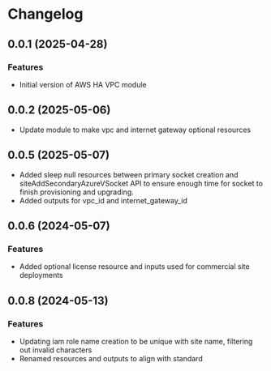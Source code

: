 # Changelog

## 0.0.1 (2025-04-28)

### Features
- Initial version of AWS HA VPC module

## 0.0.2 (2025-05-06)
- Update module to make vpc and internet gateway optional resources

## 0.0.5 (2025-05-07)
- Added sleep null resources between primary socket creation and siteAddSecondaryAzureVSocket API to ensure enough time for socket to finish provisioning and upgrading.
- Added outputs for vpc_id and internet_gateway_id

## 0.0.6 (2024-05-07)

### Features
- Added optional license resource and inputs used for commercial site deployments

## 0.0.8 (2024-05-13)

### Features
- Updating iam role name creation to be unique with site name, filtering out invalid characters
- Renamed resources and outputs to align with standard

